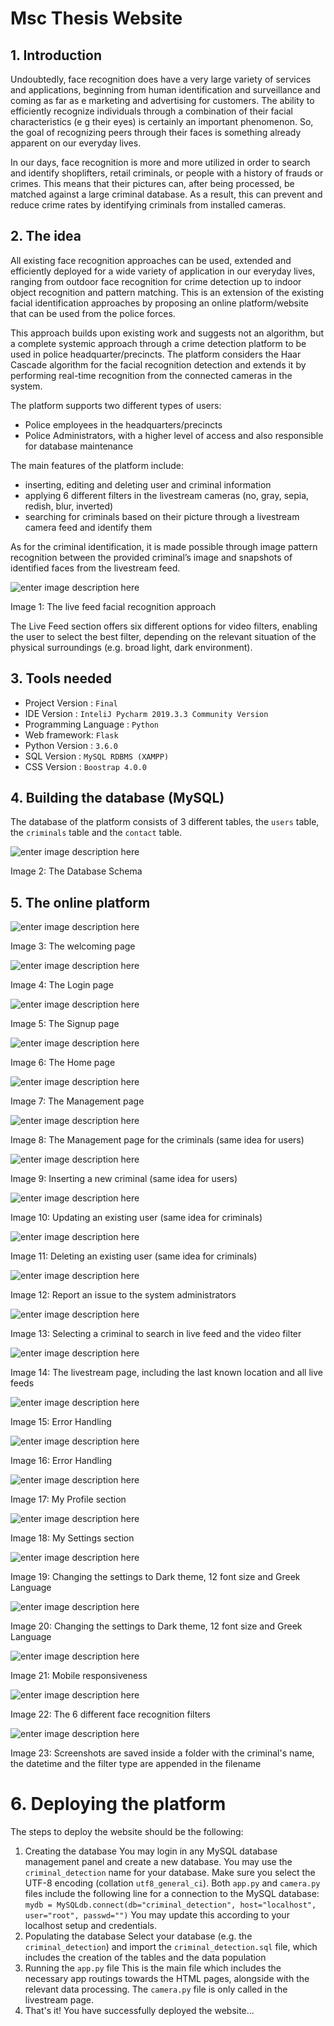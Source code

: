 # Msc Thesis Website

## 1. Introduction
Undoubtedly, face recognition does have a very large variety of services and applications, beginning from human identification and surveillance and coming as far as e marketing and advertising for customers. The ability to efficiently recognize individuals through a combination of their facial characteristics (e g their eyes) is certainly an important phenomenon. So, the goal of recognizing peers through their faces is something already apparent on our everyday lives.

In our days, face recognition is more and more utilized in order to search and identify shoplifters, retail criminals, or people with a history of frauds or crimes. This means that their pictures can, after being processed, be matched against a large criminal database. As a result, this can prevent and reduce crime rates by identifying criminals from installed cameras.

## 2. The idea
All existing face recognition approaches can be used, extended and efficiently deployed for a wide variety of application in our everyday lives, ranging from outdoor face recognition for crime detection up to indoor object recognition and pattern matching. This is an extension of the existing facial identification approaches by proposing an online platform/website that can be used from the police forces.

This approach builds upon existing work and suggests not an algorithm, but a complete systemic approach through a crime detection platform to be used in police headquarter/precincts. The platform considers the Haar Cascade algorithm for the facial recognition detection and extends it by performing real-time recognition from the connected cameras in the system.

The platform supports two different types of users:
* Police employees in the headquarters/precincts
* Police Administrators, with a higher level of access and also responsible for database maintenance

The main features of the platform include:
* inserting, editing and deleting user and criminal information
* applying 6 different filters in the livestream cameras (no, gray, sepia, redish, blur, inverted)
* searching for criminals based on their picture through a livestream camera feed and identify them

As for the criminal identification, it is made possible through image pattern recognition between the provided criminal’s image and snapshots of identified faces from the livestream feed.

![enter image description here](https://i.ibb.co/zNCp9Rb/Picture14.png)

Image 1: The live feed facial recognition approach

The Live Feed section offers six different options for video filters, enabling the user to select the best filter, depending on the relevant situation of the physical surroundings (e.g. broad light, dark environment).

## 3. Tools needed

* Project Version : `Final`
* IDE Version : `InteliJ Pycharm 2019.3.3 Community Version`
* Programming Language : `Python`
* Web framework: `Flask`
* Python Version : `3.6.0`
* SQL Version : `MySQL RDBMS (XAMPP)`
* CSS Version : `Boostrap 4.0.0`


## 4. Building the database (MySQL)

The database of the platform consists of 3 different tables, the `users` table, the `criminals` table and the `contact` table.

![enter image description here](https://i.ibb.co/YW1ttbx/1.png)

Image 2: The Database Schema

## 5. The online platform

![enter image description here](https://i.ibb.co/m5xSXyX/2.png)

Image 3: The welcoming page

![enter image description here](https://i.ibb.co/vJxPJys/3.png)

Image 4: The Login page

![enter image description here](https://i.ibb.co/4SJ525K/4.png)

Image 5: The Signup page

![enter image description here](https://i.ibb.co/s3HMnXV/5.png)

Image 6: The Home page

![enter image description here](https://i.ibb.co/Js5nqHj/6.png)

Image 7: The Management page

![enter image description here](https://i.ibb.co/ZVdxywZ/7.png)

Image 8: The Management page for the criminals (same idea for users)

![enter image description here](https://i.ibb.co/R4BjbHQ/8.png )

Image 9: Inserting a new criminal (same idea for users)

![enter image description here](https://i.ibb.co/pfm8gtm/9.png)

Image 10: Updating an existing user (same idea for criminals)

![enter image description here](https://i.ibb.co/W5J53Tn/10.png)

Image 11: Deleting an existing user (same idea for criminals)

![enter image description here](https://i.ibb.co/DKG1Vkp/11.png)

Image 12: Report an issue to the system administrators

![enter image description here](https://i.ibb.co/W3zVv0C/12.png)

Image 13: Selecting a criminal to search in live feed and the video filter

![enter image description here](https://i.ibb.co/bLX2YLw/13.png)

Image 14: The livestream page, including the last known location and all live feeds

![enter image description here](https://i.ibb.co/4JbN3Lg/14.png)

Image 15: Error Handling

![enter image description here](https://i.ibb.co/F8Lssp0/15.png)

Image 16: Error Handling

![enter image description here](https://i.ibb.co/ChPx27b/16.png)

Image 17: My Profile section

![enter image description here](https://i.ibb.co/X46zC01/17.png)

Image 18: My Settings section

![enter image description here](https://i.ibb.co/KsDpLQS/19.png)

Image 19: Changing the settings to Dark theme, 12 font size and Greek Language

![enter image description here](https://i.ibb.co/w48KVrn/18.png)

Image 20: Changing the settings to Dark theme, 12 font size and Greek Language

![enter image description here](https://i.ibb.co/Xsjb3g9/20.png)

Image 21: Mobile responsiveness 

![enter image description here](https://i.ibb.co/f9Ssz1F/Capture.png)

Image 22: The 6 different face recognition filters

![enter image description here](https://i.ibb.co/BLYgFmY/Picture13.png)

Image 23: Screenshots are saved inside a folder with the criminal's name, the datetime and the filter type are appended in the filename

# 6. Deploying the platform

The steps to deploy the website should be the following:

1. Creating the database
You may login in any MySQL database management panel and create a new database. You may use the `criminal_detection` name for your database. Make sure you select the UTF-8 encoding (collation `utf8_general_ci`). Both `app.py` and `camera.py` files include the following line for a connection to the MySQL database:
`mydb = MySQLdb.connect(db="criminal_detection", host="localhost", user="root", passwd="")`
You may update this according to your localhost setup and credentials.
2. Populating the database
Select your database (e.g. the `criminal_detection`) and import the `criminal_detection.sql` file, which includes the creation of the tables and the data population
3. Running the `app.py` file
This is the main file which includes the necessary app routings towards the HTML pages, alongside with the relevant data processing. The `camera.py` file is only called in the livestream page.
4. That's it! You have successfully deployed the website...
